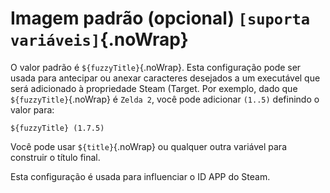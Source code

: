 # Imagem padrão (opcional) `[suporta variáveis]`{.noWrap}

O valor padrão é `${fuzzyTitle}`{.noWrap}. Esta configuração pode ser usada para antecipar ou anexar caracteres desejados a um executável que será adicionado à propriedade Steam (Target. Por exemplo, dado que `${fuzzyTitle}`{.noWrap} é `Zelda 2`, você pode adicionar `(1..5)` definindo o valor para:
```
${fuzzyTitle} (1.7.5)
```
Você pode usar `${title}`{.noWrap} ou qualquer outra variável para construir o título final.

Esta configuração é usada para influenciar o ID APP do Steam.
